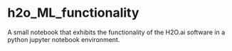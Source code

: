 # h2o_ML_functionality
A small notebook that exhibits the functionality of the H2O.ai software in a python jupyter notebook environment. 
